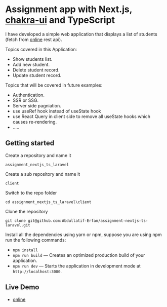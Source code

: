 # Assignment app with Next.js, [chakra-ui](https://github.com/chakra-ui/chakra-ui) and TypeScript

I have developed a simple web application that displays a list of students (fetch from [online](https://pmisndc.gov.af/erfan_websites/laravel_api/student_list) rest api). 

Topics covered in this Application:

- Show students list.
- Add new student. 
- Delete student record.
- Update student record.

Topics that will be covered in future examples:

- Authentication.
- SSR or SSG.
- Server side pagniation.
- use useRef hook instead of useState hook
- use React Query in client side to remove all useState hooks which causes re-rendering.
- .....


## Getting started 

Create a repository and name it 
    
    assignment_nextjs_ts_laravel

Create a sub repository and name it 
    
    client

Switch to the repo folder

    cd assignment_nextjs_ts_laravel\client

Clone the repository

    git clone git@github.com:Abdullatif-Erfan/assignment-nextjs-ts-laravel.git

Install all the dependencies using yarn or npm, suppose you are using npm run the following commands:

- `npm install`
- `npm run build` — Creates an optimized production build of your application.
- `npm run dev` — Starts the application in development mode at `http://localhost:3000`.

## Live Demo
- [online](https://assignment-nextjs-ts-laravel.vercel.app/)
